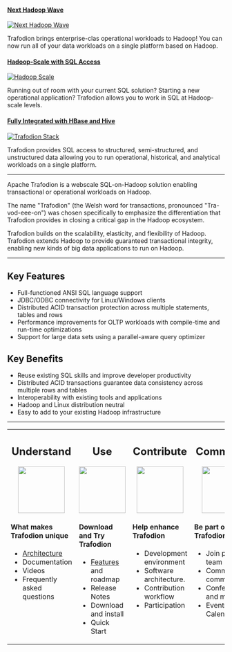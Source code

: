 <!--
  Licensed under the Apache License, Version 2.0 (the "License");
  you may not use this file except in compliance with the License.
  You may obtain a copy of the License at

      http://www.apache.org/licenses/LICENSE-2.0

  Unless required by applicable law or agreed to in writing, software
  distributed under the License is distributed on an "AS IS" BASIS,
  WITHOUT WARRANTIES OR CONDITIONS OF ANY KIND, either express or implied.
  See the License for the specific language governing permissions and
  limitations under the License.
-->
#### [Next Hadoop Wave][revolution]

[![Next Hadoop Wave](images/carousel/revolution.png)][revolution]

Trafodion brings enterprise-clas operational workloads to Hadoop! You can now run all of your data workloads on a single platform based on Hadoop.


#### [Hadoop-Scale with SQL Access][scale]

[![Hadoop Scale](images/carousel/scale.png)][scale]

Running out of room with your current SQL solution? Starting a new operational application? Trafodion allows you to work in SQL at Hadoop-scale levels.


#### [Fully Integrated with HBase and Hive][stack]

[![Trafodion Stack](images/carousel/stack.png)][stack]

Trafodion provides SQL access to structured, semi-structured, and unstructured data allowing you to run operational, historical, and analytical workloads on a single platform.


[revolution]: http://trafodion.apache.org
[scale]: http://trafodion.apache.org
[stack]: index.html


---

Apache Trafodion is a webscale SQL-on-Hadoop solution enabling transactional or operational workloads on Hadoop. 

The name &quot;Trafodion&quot; (the Welsh word for transactions, pronounced &quot;Tra-vod-eee-on&quot;) was chosen specifically to emphasize the differentiation that Trafodion provides in closing a critical gap in the Hadoop ecosystem. 

Trafodion builds on the scalability, elasticity, and flexibility of Hadoop. Trafodion extends Hadoop to provide guaranteed transactional integrity, enabling new kinds of big data applications to run on Hadoop. 

---

## Key Features

* Full-functioned ANSI SQL language support
* JDBC/ODBC connectivity for Linux/Windows clients
* Distributed ACID transaction protection across multiple statements, tables and rows
* Performance improvements for OLTP workloads with compile-time and run-time optimizations
* Support for large data sets using a parallel-aware query optimizer


## Key Benefits

* Reuse existing SQL skills and improve developer productivity
* Distributed ACID transactions guarantee data consistency across multiple rows and tables
* Interoperability with existing tools and applications
* Hadoop and Linux distribution neutral
* Easy to add to your existing Hadoop infrastructure


---

<span >
<!-- table class="hidetable" -->
<table>
<tr>
<td width="25%" valign="top">
<center>
<h2>Understand</h2>
<img src="images/logos/understand.png" width="108" height="108"/>
</center>
<h4>What makes Trafodion unique</h4>
<ul>
<li><a href="architecture-overview.html">Architecture</a></li>
<li>Documentation</li>
<li>Videos</li>
<li>Frequently asked questions</li>
</ul>
</td>
<td width="25%" valign="top">
<center>
<h2>Use</h2>
<img src="images/logos/use.png" width="108" height="108"/>
</center>
<h4>Download and Try Trafodion</h4>
<ul>
<li><a href="index.html">Features</a> and roadmap</li>
<li>Release Notes</li>
<li>Download and install</li>
<li>Quick Start</li>
</ul>
</td>
<td width="25%" valign="top">
<center>
<h2>Contribute</h2>
<img src="images/logos/contribute.png" width="108" height="108"/>
</center>
<h4>Help enhance Trafodion</h4>
<ul>
<li>Development environment</li>
<li>Software architecture.</li>
<li>Contribution workflow</li>
<li>Participation</li>
</ul>
</td>
<td width="25%" valign="top">
<center>
<h2>Community</h2>
<img src="images/logos/community.png" width="108" height="108"/>
</center>
<h4>Be part of Trafodion</h4>
<ul>
<li>Join project team</li>
<li>Community communication</li>
<li>Conferences and meetups</li>
<li>Events Calendar</li>
</ul>
</td>
</tr>
</table>
</span>
